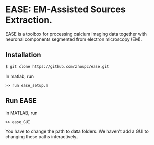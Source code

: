 # EASE: EM-Assisted Sources Extraction. 

EASE is a toolbox for processing calcium imaging data together with neuronal components segmented from electron microscopy (EM). 

## Installation

`$ git clone https://github.com/zhoupc/ease.git`

In matlab, run 

`>> run ease_setup.m`



## Run EASE

in MATLAB, run 

`>> ease_GUI`

You have to change the path to data folders. We haven't add a GUI to changing these paths interactively. 

